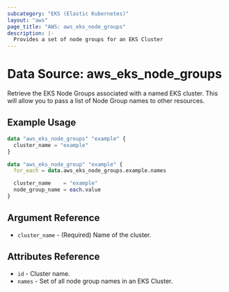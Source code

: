 ```yaml
---
subcategory: "EKS (Elastic Kubernetes)"
layout: "aws"
page_title: "AWS: aws_eks_node_groups"
description: |-
  Provides a set of node groups for an EKS Cluster
---
```


# Data Source: aws_eks_node_groups

Retrieve the EKS Node Groups associated with a named EKS cluster. This will allow you to pass a list of Node Group names to other resources.

## Example Usage

```terraform
data "aws_eks_node_groups" "example" {
  cluster_name = "example"
}

data "aws_eks_node_group" "example" {
  for_each = data.aws_eks_node_groups.example.names

  cluster_name    = "example"
  node_group_name = each.value
}
```

## Argument Reference

* `cluster_name` - (Required) Name of the cluster.

## Attributes Reference

* `id` - Cluster name.
* `names` - Set of all node group names in an EKS Cluster.
